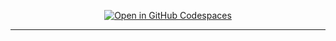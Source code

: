 
<div align="center">

[![Open in GitHub Codespaces](https://github.com/codespaces/badge.svg)](https://codespaces.new/concaption/vector-store-lite)

</div>

---
